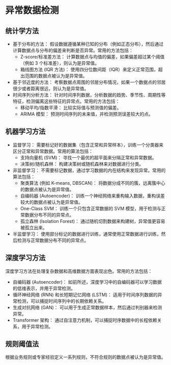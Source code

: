# 异常数据检测

## 统计学方法

- 基于分布的方法： 假设数据遵循某种已知的分布（例如正态分布），然后通过计算数据点与分布的偏差来判断是否异常。常用的方法包括：
    - Z-score/标准差方法： 计算数据点与均值的偏差，如果偏差超过某个阈值（例如 3 个标准差），则认为是异常值。
    - 箱线图方法 (IQR 方法)： 使用四分位数间距（IQR）来定义正常范围，超出范围的数据点被认为是异常值。
- 基于邻近度的方法： 考察数据点周围的邻居分布情况，如果一个数据点的邻居很少或者距离很远，则认为是异常值。
- 时间序列分析方法： 针对时间序列数据，分析数据的趋势、季节性、周期性等特征，检测偏离这些特征的异常点。常用的方法包括：
    - 移动平均/指数平滑： 比较实际值与预测值的偏差。
    - ARIMA 模型： 预测时间序列的未来值，并检测预测误差较大的点。

## 机器学习方法

- 监督学习： 需要标记好的数据集（包含正常和异常样本），训练一个分类器来区分正常和异常数据。常用的算法包括：
    - 支持向量机 (SVM)： 寻找一个最优的超平面来分隔正常和异常数据。
    - 决策树/随机森林： 构建决策树或随机森林来对数据进行分类。
- 非监督学习： 不需要标记数据，通过学习数据的内在结构来发现异常。常用的算法包括：
    - 聚类算法 (例如 K-means, DBSCAN)： 将数据分成不同的簇，远离簇中心的数据点被认为是异常值。
    - 自编码器 (Autoencoder)： 训练一个神经网络来重构输入数据，重构误差较大的数据点被认为是异常值。
    - One-Class SVM： 训练一个只包含正常数据的 SVM 模型，用于检测与正常数据分布不同的异常点。
    - 孤立森林 (Isolation Forest)： 通过随机切割数据来构建树，异常值更容易被孤立出来。
- 半监督学习： 使用部分标记的数据进行训练，通常使用正常数据进行训练，然后检测与正常数据分布不同的异常点。

## 深度学习方法

深度学习方法在处理复杂数据和高维数据方面表现出色。常用的方法包括：

- 自编码器 (Autoencoder)： 如前所述，深度学习中的自编码器可以学习数据的低维表示，并用于异常检测。
- 循环神经网络 (RNN) 和长短期记忆网络 (LSTM)： 适用于时间序列数据的异常检测，可以捕捉时间序列中的长期依赖关系。
- 生成对抗网络 (GAN)： 可以用于生成正常数据样本，然后通过判别器来检测异常。
- Transformer 架构： 通过自注意力机制，可以捕捉时序数据中的长程依赖关系，用于异常检测。

## 规则阈值法

根据业务规则或专家经验定义一系列规则，不符合规则的数据点被认为是异常值。